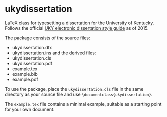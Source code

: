 ukydissertation
===============

LaTeX class for typesetting a dissertation for the University of
Kentucky. Follows the official
[UKY electronic dissertation style guide](http://www.research.uky.edu/gs/CurrentStudents/electronic_dissertation_instructions.html)
as of 2015.

The package consists of the source files:
- ukydissertation.dtx
- ukydissertation.ins
and the derived files:
- ukydissertation.cls
- ukydissertation.pdf
- example.tex
- example.bib
- example.pdf

To use the package, place the `ukydissertation.cls` file in the same
directory as your source file and use `\documentclass{ukydissertation}`.

The `example.tex` file contains a minimal example, suitable as a
starting point for your own document.

